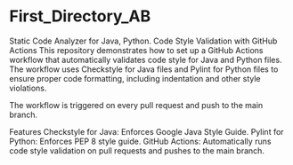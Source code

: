 # First_Directory_AB
Static Code Analyzer for Java, Python.
Code Style Validation with GitHub Actions
This repository demonstrates how to set up a GitHub Actions workflow that automatically validates code style for Java and Python files. The workflow uses Checkstyle for Java files and Pylint for Python files to ensure proper code formatting, including indentation and other style violations.

The workflow is triggered on every pull request and push to the main branch.

Features
Checkstyle for Java: Enforces Google Java Style Guide.
Pylint for Python: Enforces PEP 8 style guide.
GitHub Actions: Automatically runs code style validation on pull requests and pushes to the main branch.
